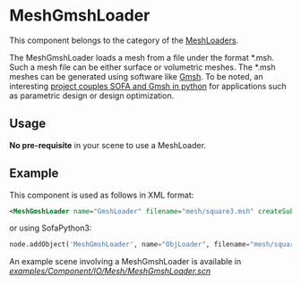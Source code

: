MeshGmshLoader
==============

This component belongs to the category of the [MeshLoaders](https://www.sofa-framework.org/community/doc/simulation-principles/topology/#meshloaders).

The MeshGmshLoader loads a mesh from a file under the format \*.msh. Such a mesh file can be either surface or volumetric meshes. The \*.msh meshes can be generated using software like [Gmsh](https://gmsh.info/).
To be noted, an interesting [project couples SOFA and Gmsh in python](https://github.com/sescaida/gmsh-sofa_tutorial) for applications such as parametric design or design optimization.

Usage
-----

**No pre-requisite** in your scene to use a MeshLoader.


Example
-------

This component is used as follows in XML format:

``` xml
<MeshGmshLoader name="GmshLoader" filename="mesh/square3.msh" createSubelements="true" flipNormals="0" />
```

or using SofaPython3:

``` python
node.addObject('MeshGmshLoader', name="ObjLoader", filename="mesh/square3.msh", createSubelements="true", flipNormals="0")
```

An example scene involving a MeshGmshLoader is available in [*examples/Component/IO/Mesh/MeshGmshLoader.scn*](https://github.com/sofa-framework/sofa/blob/master/examples/Component/IO/Mesh/MeshGmshLoader.scn)